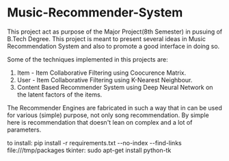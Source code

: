 # Music-Recommender-System
This project act as purpose of the Major Project(8th Semester) in pusuing of B.Tech Degree. This project is meant to present several ideas in Music Recommendation System and also to promote a good interface in doing so.

Some of the techniques implemented in this projects are:
1. Item - Item Collaborative Filtering using Coocurence Matrix.
2. User - Item Collaborative Filtering using K-Nearest Neighbour.
3. Content Based Recommender System using Deep Neural Network on the latent factors of the items.

The Recommender Engines are fabricated in such a way that in can be used for various (simple) purpose, not only song recommendation. By simple here is recommendation that doesn't lean on complex and a lot of parameters.


to install:
pip install -r requirements.txt --no-index --find-links file:///tmp/packages
tkinter: sudo apt-get install python-tk
